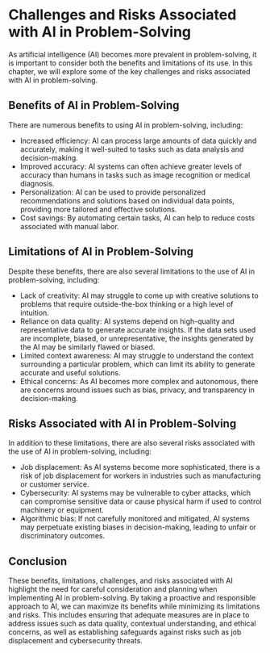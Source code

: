 Challenges and Risks Associated with AI in Problem-Solving
========================================================================================================================

As artificial intelligence (AI) becomes more prevalent in problem-solving, it is important to consider both the benefits and limitations of its use. In this chapter, we will explore some of the key challenges and risks associated with AI in problem-solving.

Benefits of AI in Problem-Solving
---------------------------------

There are numerous benefits to using AI in problem-solving, including:

* Increased efficiency: AI can process large amounts of data quickly and accurately, making it well-suited to tasks such as data analysis and decision-making.
* Improved accuracy: AI systems can often achieve greater levels of accuracy than humans in tasks such as image recognition or medical diagnosis.
* Personalization: AI can be used to provide personalized recommendations and solutions based on individual data points, providing more tailored and effective solutions.
* Cost savings: By automating certain tasks, AI can help to reduce costs associated with manual labor.

Limitations of AI in Problem-Solving
------------------------------------

Despite these benefits, there are also several limitations to the use of AI in problem-solving, including:

* Lack of creativity: AI may struggle to come up with creative solutions to problems that require outside-the-box thinking or a high level of intuition.
* Reliance on data quality: AI systems depend on high-quality and representative data to generate accurate insights. If the data sets used are incomplete, biased, or unrepresentative, the insights generated by the AI may be similarly flawed or biased.
* Limited context awareness: AI may struggle to understand the context surrounding a particular problem, which can limit its ability to generate accurate and useful solutions.
* Ethical concerns: As AI becomes more complex and autonomous, there are concerns around issues such as bias, privacy, and transparency in decision-making.

Risks Associated with AI in Problem-Solving
-------------------------------------------

In addition to these limitations, there are also several risks associated with the use of AI in problem-solving, including:

* Job displacement: As AI systems become more sophisticated, there is a risk of job displacement for workers in industries such as manufacturing or customer service.
* Cybersecurity: AI systems may be vulnerable to cyber attacks, which can compromise sensitive data or cause physical harm if used to control machinery or equipment.
* Algorithmic bias: If not carefully monitored and mitigated, AI systems may perpetuate existing biases in decision-making, leading to unfair or discriminatory outcomes.

Conclusion
----------

These benefits, limitations, challenges, and risks associated with AI highlight the need for careful consideration and planning when implementing AI in problem-solving. By taking a proactive and responsible approach to AI, we can maximize its benefits while minimizing its limitations and risks. This includes ensuring that adequate measures are in place to address issues such as data quality, contextual understanding, and ethical concerns, as well as establishing safeguards against risks such as job displacement and cybersecurity threats.
